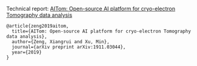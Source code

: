 
Technical report: [AITom: Open-source AI platform for cryo-electron Tomography data analysis](https://arxiv.org/abs/1911.03044)

```
@article{zeng2019aitom,
  title={AITom: Open-source AI platform for cryo-electron Tomography data analysis},
  author={Zeng, Xiangrui and Xu, Min},
  journal={arXiv preprint arXiv:1911.03044},
  year={2019}
}
```
